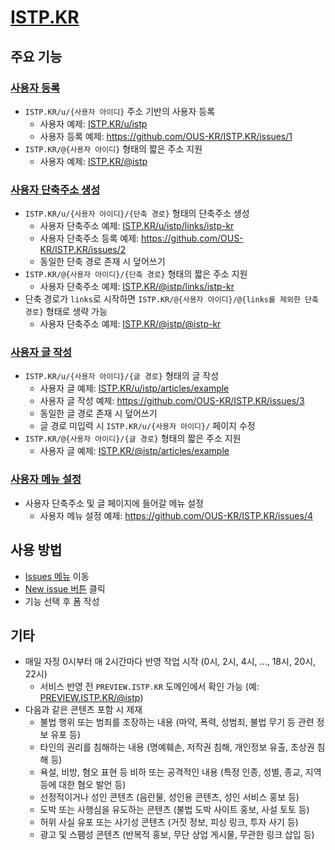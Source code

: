 # [ISTP.KR](https://istp.kr)

## 주요 기능

### [사용자 등록](https://github.com/OUS-KR/ISTP.KR/issues/new?template=01-user-register-by-issue.yml)

- `ISTP.KR/u/{사용자 아이디}` 주소 기반의 사용자 등록
  - 사용자 예제: [ISTP.KR/u/istp](https://istp.kr/u/istp)
  - 사용자 등록 예제: https://github.com/OUS-KR/ISTP.KR/issues/1
- `ISTP.KR/@{사용자 아이디}` 형태의 짧은 주소 지원
  - 사용자 예제: [ISTP.KR/@istp](https://istp.kr/@istp)

### [사용자 단축주소 생성](https://github.com/OUS-KR/ISTP.KR/issues/new?template=02-user-short-url-register-by-issue.yml)

- `ISTP.KR/u/{사용자 아이디}/{단축 경로}` 형태의 단축주소 생성
  - 사용자 단축주소 예제: [ISTP.KR/u/istp/links/istp-kr](https://istp.kr/u/istp/links/istp-kr)
  - 사용자 단축주소 등록 예제: https://github.com/OUS-KR/ISTP.KR/issues/2
  - 동일한 단축 경로 존재 시 덮어쓰기
- `ISTP.KR/@{사용자 아이디}/{단축 경로}` 형태의 짧은 주소 지원
  - 사용자 단축주소 예제: [ISTP.KR/@istp/links/istp-kr](https://istp.kr/@istp/links/istp-kr)
- 단축 경로가 `links`로 시작하면 `ISTP.KR/@{사용자 아이디}/@{links를 제외한 단축 경로}` 형태로 생략 가능
  - 사용자 단축주소 예제: [ISTP.KR/@istp/@istp-kr](https://istp.kr/@istp/@istp-kr)

### [사용자 글 작성](https://github.com/OUS-KR/ISTP.KR/issues/new?template=03-user-article-writing-by-issue.yml)

- `ISTP.KR/u/{사용자 아이디}/{글 경로}` 형태의 글 작성
  - 사용자 글 예제: [ISTP.KR/u/istp/articles/example](https://istp.kr/u/istp/articles/example)
  - 사용자 글 작성 예제: https://github.com/OUS-KR/ISTP.KR/issues/3
  - 동일한 글 경로 존재 시 덮어쓰기
  - 글 경로 미입력 시 `ISTP.KR/u/{사용자 아이디}/` 페이지 수정
- `ISTP.KR/@{사용자 아이디}/{글 경로}` 형태의 짧은 주소 지원
  - 사용자 글 예제: [ISTP.KR/@istp/articles/example](https://istp.kr/@istp/articles/example)
 
### [사용자 메뉴 설정](https://github.com/OUS-KR/ISTP.KR/issues/new?template=04-user-menu-setting-by-issue.yml)

- 사용자 단축주소 및 글 페이지에 들어갈 메뉴 설정
  - 사용자 메뉴 설정 예제: https://github.com/OUS-KR/ISTP.KR/issues/4

## 사용 방법

- [Issues 메뉴](https://github.com/OUS-KR/ISTP.KR/issues) 이동
- [New issue 버튼](https://github.com/OUS-KR/ISTP.KR/issues/new/choose) 클릭
- 기능 선택 후 폼 작성

## 기타

- 매일 자정 0시부터 매 2시간마다 반영 작업 시작 (0시, 2시, 4시, ..., 18시, 20시, 22시)
  - 서비스 반영 전 `PREVIEW.ISTP.KR` 도메인에서 확인 가능 (예: [PREVIEW.ISTP.KR/@istp](https://preview.istp.kr/@istp))
- 다음과 같은 콘텐츠 포함 시 제재
  - 불법 행위 또는 범죄를 조장하는 내용 (마약, 폭력, 성범죄, 불법 무기 등 관련 정보 유포 등)
  - 타인의 권리를 침해하는 내용 (명예훼손, 저작권 침해, 개인정보 유출, 초상권 침해 등)
  - 욕설, 비방, 혐오 표현 등 비하 또는 공격적인 내용 (특정 인종, 성별, 종교, 지역 등에 대한 혐오 발언 등)
  - 선정적이거나 성인 콘텐츠 (음란물, 성인용 콘텐츠, 성인 서비스 홍보 등)
  - 도박 또는 사행심을 유도하는 콘텐츠 (불법 도박 사이트 홍보, 사설 토토 등)
  - 허위 사실 유포 또는 사기성 콘텐츠 (거짓 정보, 피싱 링크, 투자 사기 등)
  - 광고 및 스팸성 콘텐츠 (반복적 홍보, 무단 상업 게시물, 무관한 링크 삽입 등)
